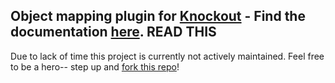 Object mapping plugin for [Knockout](http://knockoutjs.com/) - Find the documentation [here](http://knockoutjs.com/documentation/plugins-mapping.html).
READ THIS
---
Due to lack of time this project is currently not actively maintained. Feel free to be a hero-- step up and [fork this repo](https://github.com/SteveSanderson/knockout.mapping/fork)!
